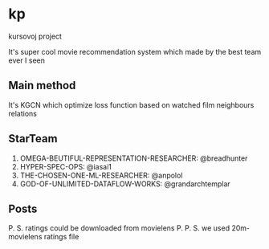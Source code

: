 # kp
kursovoj project

It's super cool movie recommendation system which made by the best team ever I seen

## Main method

It's KGCN which optimize loss function based on watched film neighbours relations 

## StarTeam

1. OMEGA-BEUTIFUL-REPRESENTATION-RESEARCHER: @breadhunter
2. HYPER-SPEC-OPS: @iasai1
3. THE-CHOSEN-ONE-ML-RESEARCHER: @anpolol
4. GOD-OF-UNLIMITED-DATAFLOW-WORKS: @grandarchtemplar

## Posts

P. S. ratings could be downloaded from movielens 
P. P. S. we used 20m-movielens ratings file
